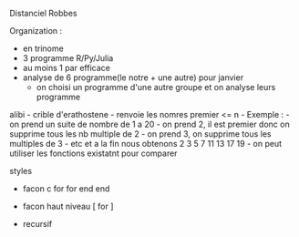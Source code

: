 Distanciel Robbes

Organization :
 - en trinome
 - 3 programme R/Py/Julia
 - au moins 1 par efficace
 - analyse de 6 programme(le notre + une autre) pour janvier
 	- on choisi un programme d'une autre groupe et on analyse leurs programme


alibi
	- crible d'erathostene
		- renvoie les nomres premier <= n
			- Exemple :
			 	- on prend un suite de nombre de 1 a 20	
			 	- on prend 2, il est premier donc on supprime tous les nb multiple de 2
			 	- on prend 3, on supprime tous les multiples de 3
			 	- etc
			 	et a la fin nous obtenons 2 3 5 7 11 13 17 19
	  	- on peut utiliser les fonctions existatnt pour comparer


styles
- facon c
	for 
		for
		end
	end

- facon haut niveau
	[ for ]

- recursif